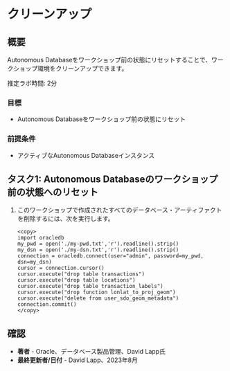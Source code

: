 # クリーンアップ

## 概要

Autonomous Databaseをワークショップ前の状態にリセットすることで、ワークショップ環境をクリーンアップできます。

推定ラボ時間: 2分

### 目標

*   Autonomous Databaseをワークショップ前の状態にリセット

### 前提条件

*   アクティブなAutonomous Databaseインスタンス

## タスク1: Autonomous Databaseのワークショップ前の状態へのリセット

1.  このワークショップで作成されたすべてのデータベース・アーティファクトを削除するには、次を実行します。
    
        <copy>
        import oracledb
        my_pwd = open('./my-pwd.txt','r').readline().strip()
        my_dsn = open('./my-dsn.txt','r').readline().strip()
        connection = oracledb.connect(user="admin", password=my_pwd, dsn=my_dsn)
        cursor = connection.cursor()
        cursor.execute("drop table transactions")
        cursor.execute("drop table locations")
        cursor.execute("drop table transaction_labels")
        cursor.execute("drop function lonlat_to_proj_geom")
        cursor.execute("delete from user_sdo_geom_metadata")
        connection.commit()
        </copy>
        

## 確認

*   **著者** - Oracle、データベース製品管理、David Lapp氏
*   **最終更新者/日付** - David Lapp、2023年8月